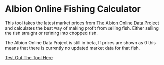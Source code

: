 # Albion Online Fishing Calculator

This tool takes the latest market prices from [The Albion Online Data Project](https://www.albion-online-data.com/) and calculates the best way of making profit from selling fish. Either selling the fish straight or refining into chopped fish.

The Albion Online Data Project is still in beta, If prices are shown as 0 this means that there is currently no updated market data for that fish.

[Test Out The Tool Here](https://blukzen.itch.io/albion-online-fishing-calculator)